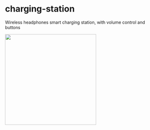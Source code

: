 # charging-station
Wireless headphones smart charging station, with volume control and buttons


<img src="pics/20201227_050745.jpg" width="300">
